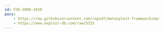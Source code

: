 ```yaml
---
id: CVE-2008-1610
pocs:
    - https://raw.githubusercontent.com/rapid7/metasploit-framework/master/modules/exploits/windows/tftp/quick_tftp_pro_mode.rb
    - https://www.exploit-db.com/raw/5315
---
```

